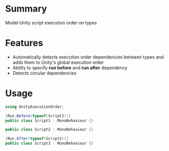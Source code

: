 # Summary

Model Unity script execution order on types

# Features

- Automatically detects execution order dependencies between types and adds them to Unity's global execution order
- Ability to specify **run before** and **run after** dependency
- Detects circular dependencies

# Usage

```csharp
using UnityExecutionOrder;

[Run.Before(typeof(Script2))]
public class Script1 : MonoBehaviour {}

public class Script2 : MonoBehaviour {}

[Run.After(typeof(Script2))]
public class Script3 : MonoBehaviour {}
```
